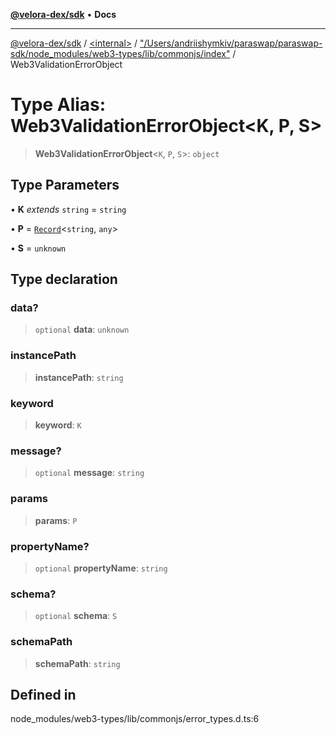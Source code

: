 [**@velora-dex/sdk**](../../../../README.md) • **Docs**

***

[@velora-dex/sdk](../../../../globals.md) / [\<internal\>](../../../README.md) / ["/Users/andriishymkiv/paraswap/paraswap-sdk/node\_modules/web3-types/lib/commonjs/index"](../README.md) / Web3ValidationErrorObject

# Type Alias: Web3ValidationErrorObject\<K, P, S\>

> **Web3ValidationErrorObject**\<`K`, `P`, `S`\>: `object`

## Type Parameters

• **K** *extends* `string` = `string`

• **P** = [`Record`](../../../type-aliases/Record.md)\<`string`, `any`\>

• **S** = `unknown`

## Type declaration

### data?

> `optional` **data**: `unknown`

### instancePath

> **instancePath**: `string`

### keyword

> **keyword**: `K`

### message?

> `optional` **message**: `string`

### params

> **params**: `P`

### propertyName?

> `optional` **propertyName**: `string`

### schema?

> `optional` **schema**: `S`

### schemaPath

> **schemaPath**: `string`

## Defined in

node\_modules/web3-types/lib/commonjs/error\_types.d.ts:6
